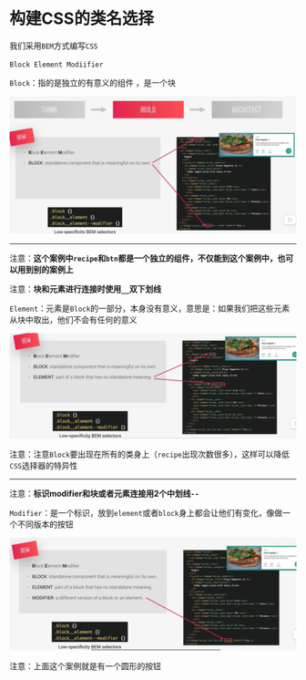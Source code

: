 # 构建CSS的类名选择

我们采用`BEM`方式编写`CSS`

`Block Element Modiifier`



`Block`：指的是独立的有意义的组件 ，是一个块

![5-BEM-B](../../前端图片/css高级/5-BEM-B.PNG)

---

注意：**这个案例中`recipe`和`btn`都是一个独立的组件，不仅能到这个案例中，也可以用到别的案例上**



注意：**块和元素进行连接时使用`__`双下划线**



`Element`：元素是`Block`的一部分，本身没有意义，意思是：如果我们把这些元素从块中取出，他们不会有任何的意义

![6-BEM-E](../../前端图片/css高级/6-BEM-E.PNG)

注意：注意`Block`要出现在所有的类身上（`recipe`出现次数很多），这样可以降低`CSS`选择器的特异性

---



注意：**标识modifier和块或者元素连接用2个中划线`--`**

`Modifier`：是一个标识，放到`element`或者`block`身上都会让他们有变化，像做一个不同版本的按钮

![7-BEM-M](../../前端图片/css高级/7-BEM-M.PNG)

注意：上面这个案例就是有一个圆形的按钮

